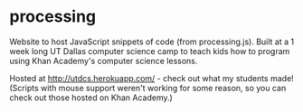 processing
==========

Website to host JavaScript snippets of code (from processing.js). Built at a 1 week long UT Dallas computer science camp to teach kids how to program using Khan Academy's computer science lessons. 

Hosted at http://utdcs.herokuapp.com/ - check out what my students made! (Scripts with mouse support weren't working for some reason, so you can check out those hosted on Khan Academy.)
